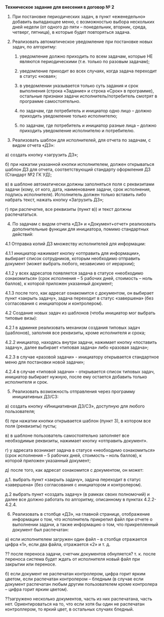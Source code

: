 **Техническое задание для внесения в договор № 2**

1. При постановке периодических задач, в пункт «еженедельно» добавить выпадающее меню, с возможностью выбора нескольких дней недели (от одного до пяти – понедельник, вторник, среда, четверг, пятница), в которые будет повторяться задача.


2. Реализовать автоматическое уведомление при постановке новых задач, по алгоритму: 

    1. уведомление должно приходить по всем задачам, которые НЕ являются периодическими (т.е. только по разовым задачам);

    2. уведомление приходит во всех случаях, когда задача переходит в статус «новая»;
 
    3. в уведомлении указывается только суть задания и срок выполнения (строка «Задание» и строка «Срок» в программе), остальные признаки задачи исполнитель/потребитель смотрят в программе самостоятельно.

    4. по задачам, где потребитель и инициатор одно лицо – должно приходить уведомление только исполнителю; 

    5. по задачам, где потребитель и инициатор разные лица – должно приходить уведомление исполнителю и потребителю.


3. Реализовать шаблон для исполнителей, для отчета по задачам, с видом отчета  «ДЗ»:

а) создать кнопку «загрузить ДЗ»;

б) при нажатии указанной кнопки исполнителем, должен открываться шаблон ДЗ для отчета, соответствующий стандарту оформления ДЗ (Стандарт №2 ГК УД);

в)  в шаблоне автоматически должны заполняться поля с реквизитами задачи (кому, от кого, дата, наименование задачи, срок исполнения, подпись исполнителя). Исполнитель должен только вставить либо набрать текст, нажать кнопку «Загрузить ДЗ»;

г)  при распечатке, все реквизиты (пункт в)) и текст должны распечататься.


4. По задачам с видом отчета «ДЗ» и «Документ+отчет» реализовать дополнительные функции для инициатора, помимо стандартных действий:

4.1 Отправка копий ДЗ множеству исполнителей для информации:

4.1.1 инициатор нажимает кнопку «отправить для информации», выбирает список сотрудников, которым необходимо отправить документ (может выбрать любого, независимо от иерархии);

4.1.2 у всех адресатов появляется задача в статусе «необходимо ознакомиться» (срок исполнения – 5 рабочих дней, стоимость – ноль баллов), к которой приложен указанный документ;

4.1.3 после того, как адресат ознакомится с документом, он выбирает пункт «закрыть задачу», задача переходит в статус «завершена» (без согласования с инициатором и контролером).

4.2  Создание новых задач из шаблонов (чтобы инициатор мог выбрать типовые визы):

4.2.1 в админке реализовать механизм создания типовых задач (шаблонов), заполняя все реквизиты, кроме исполнителя и срока;

4.2.2 инициатор, находясь внутри задачи, нажимает кнопку «поставить задачу», далее выбирает «типовая задача» либо «разовая задача»;

4.2.3 в случае «разовой задачи» - инициатору открывается стандартное меню для постановки новой задачи»;

4.2.4 в случае «типовой задачи» - открывается список типовых задач, инициатор выбирает нужную, после ему остается добавить только исполнителя и срок.


5. Реализовать возможность отправления через программу инициативных ДЗ/СЗ: 

а) создать кнопку «Инициативная ДЗ/СЗ», доступную для любого пользователя;

б) при нажатии кнопки открывается шаблон (пункт 3), в котором все поля (реквизиты) пусты;

в) в шаблоне пользователь самостоятельно заполняет все необходимые реквизиты, нажимает кнопку «отправить документ».

г) у адресата возникает задача в статусе «необходимо ознакомиться» (срок исполнения – 5 рабочих дней, стоимость – ноль баллов), к которой приложен указанный документ;

д)  после того, как адресат ознакомится с документом, он может:

д.1. выбрать пункт «закрыть задачу», задача переходит в статус «завершена» (без согласования с инициатором и контролером).

д.2 выбрать пункт «создать задачу» (в рамках своих полномочий) и далее все должно работать по алгоритму, описанному в пунктах 4.2.2-4.2.4.


6. Реализовать в столбце «ДЗ», на главной странице, отображение информации о том, что исполнитель прикрепил файл при отчете о выполнении задачи, а также информацию о том, что прикрепленный документ был распечатан:

а) если исполнителем загружен один файл – в столбце отражается цифра «1», если два файла, отражается «2» и т. д.

?? после переноса задачи, счетчик документов обнуляется? т. к. после переноса система будет ждать от исполнителя новый файл при закрытии или переносе.

б) если документ не распечатан контролером, цифра горит ярким цветом, если распечатан контролером – бледным (в случае если документ распечатан любым другим пользователем кроме контролера – цифра горит ярким цветом).

??загружено несколько документов, часть из них распечатана, часть нет. Ориентироваться на то, что если хотя бы один не распечатан контроллером, то яркий цвет, в остальных случаях бледный.
